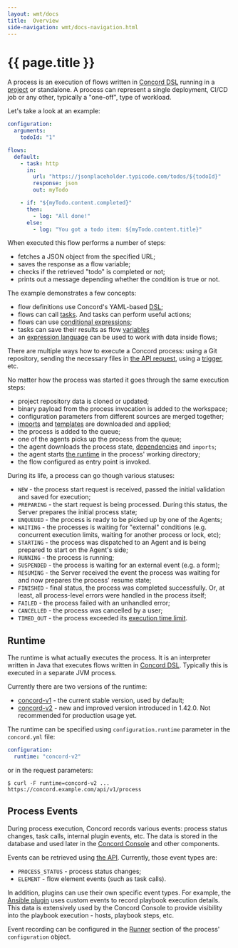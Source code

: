 ```yaml
---
layout: wmt/docs
title:  Overview
side-navigation: wmt/docs-navigation.html
---
```


# {{ page.title }}

A process is an execution of flows written in [Concord DSL](../processes-v1/index.html#dsl)
running in a [project](../getting-started/projects.html) or standalone.
A process can represent a single deployment, CI/CD job or any other, typically
a "one-off", type of workload.

Let's take a look at an example:

```yaml
configuration:
  arguments:
    todoId: "1"

flows:
  default:
    - task: http
      in:
        url: "https://jsonplaceholder.typicode.com/todos/${todoId}"
        response: json
        out: myTodo

    - if: "${myTodo.content.completed}"
      then:
        - log: "All done!"
      else:
        - log: "You got a todo item: ${myTodo.content.title}"
```

When executed this flow performs a number of steps:
- fetches a JSON object from the specified URL;
- saves the response as a flow variable;
- checks if the retrieved "todo" is completed or not;
- prints out a message depending whether the condition is true or not. 

The example demonstrates a few concepts:
- flow definitions use Concord's YAML-based [DSL](../processes-v1/index.html#dsl);
- flows can call [tasks](../getting-started/tasks.md). And tasks can perform
useful actions;
- flows can use [conditional expressions](../processes-v1/flows.html#conditional-expressions);
- tasks can save their results as flow [variables](../processes-v1/flows.html#setting-variables)
- an [expression language](../processes-v1/flows.html#expressions) can be used to work
with data inside flows;

There are multiple ways how to execute a Concord process: using a Git
repository, sending the necessary files in [the API request](../api/process.html#start-a-process),
using a [trigger](../triggers/index.html), etc.

No matter how the process was started it goes through the same execution steps:

- project repository data is cloned or updated;
- binary payload from the process invocation is added to the workspace;
- configuration parameters from different sources are merged together;
- [imports](../processes-v1/index.html#imports) and [templates](../templates/index.html)
are downloaded and applied;
- the process is added to the queue;
- one of the agents picks up the process from the queue;
- the agent downloads the process state,
[dependencies](../processes-v1/index.html#dependencies) and `imports`;
- the agent starts [the runtime](#runtime) in the process' working directory;
- the flow configured as entry point is invoked.

During its life, a process can go though various statuses:

- `NEW` - the process start request is received, passed the initial validation
and saved for execution;
- `PREPARING` - the start request is being processed. During this status,
the Server prepares the initial process state;
- `ENQUEUED` - the process is ready to be picked up by one of the Agents;
- `WAITING` - the processes is waiting for "external" conditions 
(e.g. concurrent execution limits, waiting for another process or lock, etc);
- `STARTING` - the process was dispatched to an Agent and is being prepared to
start on the Agent's side;
- `RUNNING` - the process is running;
- `SUSPENDED` - the process is waiting for an external event (e.g. a form);
- `RESUMING` - the Server received the event the process was waiting for and
now prepares the process' resume state;
- `FINISHED` - final status, the process was completed successfully. Or, at
least, all process-level errors were handled in the process itself;
- `FAILED` - the process failed with an unhandled error;
- `CANCELLED` - the process was cancelled by a user;
- `TIMED_OUT` - the process exceeded its
[execution time limit](#process-timeout).

## Runtime

The runtime is what actually executes the process. It is an interpreter written
in Java that executes flows written in [Concord DSL](../processes-v1/index.html#dsl).
Typically this is executed in a separate JVM process.

Currently there are two versions of the runtime:
- [concord-v1](../processes-v1/index.html) - the current stable version, used
by default;
- [concord-v2](../processes-v2/index.html) - new and improved version
introduced in 1.42.0. Not recommended for production usage yet.

The runtime can be specified using `configuration.runtime` parameter in
the `concord.yml` file:

```yaml
configuration:
  runtime: "concord-v2"
```

or in the request parameters:

```
$ curl -F runtime=concord-v2 ... https://concord.example.com/api/v1/process
```

## Process Events

During process execution, Concord records various events: process status
changes, task calls, internal plugin events, etc. The data is stored in the
database and used later in the [Concord Console](../console/index.html) and
other components.

Events can be retrieved using [the API](../api/process.html#list-events).
Currently, those event types are:

- `PROCESS_STATUS` - process status changes;
- `ELEMENT` - flow element events (such as task calls).

In addition, plugins can use their own specific event types. For example, the
[Ansible plugin](../plugins/ansible.html) uses custom events to record playbook
execution details.  This data is extensively used by the Concord Console to
provide visibility into the playbook execution - hosts, playbook steps, etc.

Event recording can be configured in the [Runner](../processes-v1/configuration.html#runner)
section of the process' `configuration` object.
